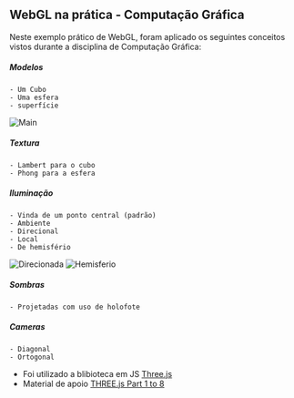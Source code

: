 ## WebGL na prática - Computação Gráfica

Neste exemplo prático de WebGL, foram aplicado os seguintes conceitos vistos durante a disciplina de Computação Gráfica:

##### Modelos
    - Um Cubo
    - Uma esfera
    - superfície

![Main](https://uploaddeimagens.com.br/images/001/738/154/full/img1.png?1542767334)

##### Textura
    - Lambert para o cubo
    - Phong para a esfera

##### Iluminação
    - Vinda de um ponto central (padrão)
    - Ambiente
    - Direcional
    - Local
    - De hemisfério

![Direcionada](https://uploaddeimagens.com.br/images/001/738/160/full/img-direcionada.png?1542767861)
![Hemisferio](https://uploaddeimagens.com.br/images/001/738/161/full/img-hemisferio.png?1542767902)


##### Sombras
    - Projetadas com uso de holofote
##### Cameras
    - Diagonal
    - Ortogonal

- Foi utilizado a blibioteca em JS [Three.js](https://threejs.org/)
- Material de apoio [THREE.js Part 1 to 8](https://www.youtube.com/watch?v=ABV1mK1CGOY)
